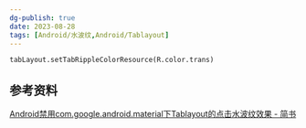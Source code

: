 ```yaml
---
dg-publish: true
date: 2023-08-28
tags: [Android/水波纹,Android/Tablayout]
---
```


```
tabLayout.setTabRippleColorResource(R.color.trans)
```

## 参考资料
[Android禁用com.google.android.material下Tablayout的点击水波纹效果 - 简书](https://www.jianshu.com/p/d73dfcb5dde0)